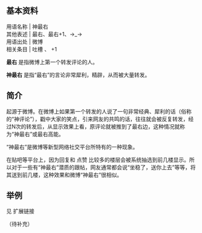 **基本资料**  
---  
用语名称  |  神最右   
其他表述  |  最右、最右+1、→_→   
用语出处  |  微博   
相关条目  |  吐槽  、  +1   
  
**最右** 是指微博上第一个转发评论的人。

**神最右** 是指“最右”的言论非常犀利，精辟，从而被大量转发。

##  简介

起源于微博。在微博上如果第一个转发的人说了一句非常经典、犀利的话（俗称的“神评论”），戳中大家的笑点，引来网友的共鸣的话，往往就会被反复转发，经过N次的转发后，从显示效果上看，原评论就被推到了最右边，这种情况就称为“神最右”或最右高能。

“神最右”是微博等新型网络社交平台所特有的一种现象。

在贴吧等平台上，因为回复和  点赞
比较多的楼层会被系统抽选到前几楼显示。所以对于一些有“神最右”潜质的跟帖，网友通常都会说“坐稳了，送你上去”等等，将其送到前几楼，这种效果和微博“神最右”很相似。

##  举例

见  扩展链接

（待补充）